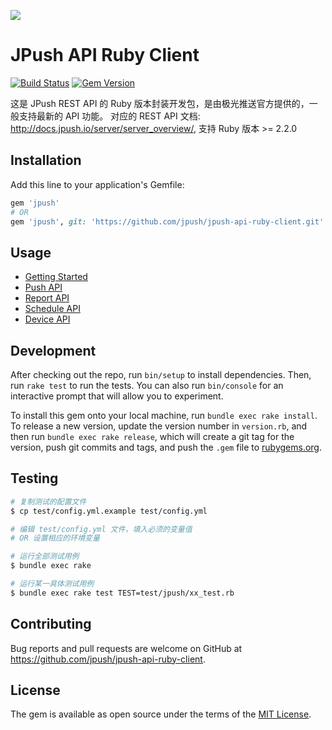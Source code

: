 [![](http://community.jpush.cn/uploads/default/original/1X/a1dbd54304178079e65cdc36810fdf528fdebe24.png)](http://community.jpush.cn/)

# JPush API Ruby Client

[![Build Status](https://travis-ci.org/jpush/jpush-api-ruby-client.svg?branch=master)](https://travis-ci.org/jpush/jpush-api-ruby-client)
[![Gem Version](https://badge.fury.io/rb/jpush.svg)](https://badge.fury.io/rb/jpush)

这是 JPush REST API 的 Ruby 版本封装开发包，是由极光推送官方提供的，一般支持最新的 API 功能。
对应的 REST API 文档: http://docs.jpush.io/server/server_overview/,
支持 Ruby 版本 >= 2.2.0

## Installation

Add this line to your application's Gemfile:

```ruby
gem 'jpush'
# OR
gem 'jpush', git: 'https://github.com/jpush/jpush-api-ruby-client.git'
```

## Usage

- [Getting Started](docs/README.md#getting-started)
- [Push API](docs/README.md#push-api)
- [Report API](docs/README.md#report-api)
- [Schedule API](docs/README.md#schedule-api)
- [Device API](docs/README.md#device-api)

## Development

After checking out the repo, run `bin/setup` to install dependencies. Then, run `rake test` to run the tests. You can also run `bin/console` for an interactive prompt that will allow you to experiment.

To install this gem onto your local machine, run `bundle exec rake install`. To release a new version, update the version number in `version.rb`, and then run `bundle exec rake release`, which will create a git tag for the version, push git commits and tags, and push the `.gem` file to [rubygems.org](https://rubygems.org).

## Testing

```bash
# 复制测试的配置文件
$ cp test/config.yml.example test/config.yml

# 编辑 test/config.yml 文件，填入必须的变量值
# OR 设置相应的环境变量

# 运行全部测试用例
$ bundle exec rake

# 运行某一具体测试用例
$ bundle exec rake test TEST=test/jpush/xx_test.rb
```

## Contributing

Bug reports and pull requests are welcome on GitHub at https://github.com/jpush/jpush-api-ruby-client.


## License

The gem is available as open source under the terms of the [MIT License](http://opensource.org/licenses/MIT).
